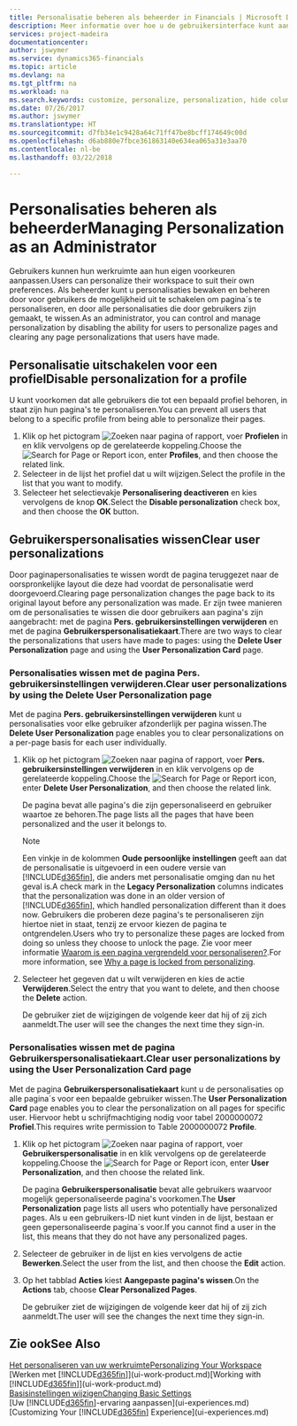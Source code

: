 ```yaml
---
title: Personalisatie beheren als beheerder in Financials | Microsoft Docs
description: Meer informatie over hoe u de gebruikersinterface kunt aanpassen aan uw manier van werken.
services: project-madeira
documentationcenter: 
author: jswymer
ms.service: dynamics365-financials
ms.topic: article
ms.devlang: na
ms.tgt_pltfrm: na
ms.workload: na
ms.search.keywords: customize, personalize, personalization, hide columns, remove fields, move fields
ms.date: 07/26/2017
ms.author: jswymer
ms.translationtype: HT
ms.sourcegitcommit: d7fb34e1c9428a64c71ff47be8bcff174649c00d
ms.openlocfilehash: d6ab880e7fbce361863140e634ea065a31e3aa70
ms.contentlocale: nl-be
ms.lasthandoff: 03/22/2018

---
```

# <a name="managing-personalization-as-an-administrator"></a><span data-ttu-id="9bcc8-103">Personalisaties beheren als beheerder</span><span class="sxs-lookup"><span data-stu-id="9bcc8-103">Managing Personalization as an Administrator</span></span>
<!--NAV in the Web client-->
<span data-ttu-id="9bcc8-104">Gebruikers kunnen hun werkruimte aan hun eigen voorkeuren aanpassen.</span><span class="sxs-lookup"><span data-stu-id="9bcc8-104">Users can personalize their workspace to suit their own preferences.</span></span> <span data-ttu-id="9bcc8-105">Als beheerder kunt u personalisaties bewaken en beheren door voor gebruikers de mogelijkheid uit te schakelen om pagina´s te personaliseren, en door alle personalisaties die door gebruikers zijn gemaakt, te wissen.</span><span class="sxs-lookup"><span data-stu-id="9bcc8-105">As an administrator, you can control and manage personalization by disabling the ability for users to personalize pages and clearing any page personalizations that users have made.</span></span>

## <a name="disable-personalization-for-a-profile"></a><span data-ttu-id="9bcc8-106">Personalisatie uitschakelen voor een profiel</span><span class="sxs-lookup"><span data-stu-id="9bcc8-106">Disable personalization for a profile</span></span>
<span data-ttu-id="9bcc8-107">U kunt voorkomen dat alle gebruikers die tot een bepaald profiel behoren, in staat zijn hun pagina's te personaliseren.</span><span class="sxs-lookup"><span data-stu-id="9bcc8-107">You can prevent all users that belong to a specific profile from being able to personalize their pages.</span></span>
1.  <span data-ttu-id="9bcc8-108">Klik op het pictogram ![Zoeken naar pagina of rapport](media/ui-search/search_small.png "pictogram Zoeken naar pagina of rapport"), voer **Profielen** in en klik vervolgens op de gerelateerde koppeling.</span><span class="sxs-lookup"><span data-stu-id="9bcc8-108">Choose the ![Search for Page or Report](media/ui-search/search_small.png "Search for Page or Report icon") icon, enter **Profiles**, and then choose the related link.</span></span>
2.  <span data-ttu-id="9bcc8-109">Selecteer in de lijst het profiel dat u wilt wijzigen.</span><span class="sxs-lookup"><span data-stu-id="9bcc8-109">Select the profile in the list that you want to modify.</span></span>
3. <span data-ttu-id="9bcc8-110">Selecteer het selectievakje **Personalisering deactiveren** en kies vervolgens de knop **OK**.</span><span class="sxs-lookup"><span data-stu-id="9bcc8-110">Select the **Disable personalization** check box, and then choose the **OK** button.</span></span>

## <a name="clear-user-personalizations"></a><span data-ttu-id="9bcc8-111">Gebruikerspersonalisaties wissen</span><span class="sxs-lookup"><span data-stu-id="9bcc8-111">Clear user personalizations</span></span>

<span data-ttu-id="9bcc8-112">Door paginapersonalisaties te wissen wordt de pagina teruggezet naar de oorspronkelijke layout die deze had voordat de personalisatie werd doorgevoerd.</span><span class="sxs-lookup"><span data-stu-id="9bcc8-112">Clearing page personalization changes the page back to its original layout before any personalization was made.</span></span> <span data-ttu-id="9bcc8-113">Er zijn twee manieren om de personalisaties te wissen die door gebruikers aan pagina's zijn aangebracht: met de pagina **Pers. gebruikersinstellingen verwijderen** en met de pagina **Gebruikerspersonalisatiekaart**.</span><span class="sxs-lookup"><span data-stu-id="9bcc8-113">There are two ways to clear the personalizations that users have made to pages: using the **Delete User Personalization** page and using the **User Personalization Card** page.</span></span>

### <a name="clear-user-personalizations-by-using-the-delete-user-personalization-page"></a><span data-ttu-id="9bcc8-114">Personalisaties wissen met de pagina Pers. gebruikersinstellingen verwijderen.</span><span class="sxs-lookup"><span data-stu-id="9bcc8-114">Clear user personalizations by using the Delete User Personalization page</span></span>

<span data-ttu-id="9bcc8-115">Met de pagina **Pers. gebruikersinstellingen verwijderen** kunt u personalisaties voor elke gebruiker afzonderlijk per pagina wissen.</span><span class="sxs-lookup"><span data-stu-id="9bcc8-115">The **Delete User Personalization** page enables you to clear personalizations on a per-page basis for each user individually.</span></span>

1.  <span data-ttu-id="9bcc8-116">Klik op het pictogram ![Zoeken naar pagina of rapport](media/ui-search/search_small.png "pictogram Zoeken naar pagina of rapport"), voer **Pers. gebruikersinstellingen verwijderen** in en klik vervolgens op de gerelateerde koppeling.</span><span class="sxs-lookup"><span data-stu-id="9bcc8-116">Choose the ![Search for Page or Report](media/ui-search/search_small.png "Search for Page or Report icon") icon, enter **Delete User Personalization**, and then choose the related link.</span></span>

    <span data-ttu-id="9bcc8-117">De pagina bevat alle pagina's die zijn gepersonaliseerd en gebruiker waartoe ze behoren.</span><span class="sxs-lookup"><span data-stu-id="9bcc8-117">The page lists all the pages that have been personalized and the user it belongs to.</span></span>

    >[!NOTE]
    > <span data-ttu-id="9bcc8-118">Een vinkje in de kolommen **Oude persoonlijke instellingen** geeft aan dat de personalisatie is uitgevoerd in een oudere versie van [!INCLUDE[d365fin](includes/d365fin_md.md)], die anders met personalisatie omging dan nu het geval is.</span><span class="sxs-lookup"><span data-stu-id="9bcc8-118">A check mark in the **Legacy Personalization** columns indicates that the personalization was done in an older version of [!INCLUDE[d365fin](includes/d365fin_md.md)], which handled personalization different than it does now.</span></span> <span data-ttu-id="9bcc8-119">Gebruikers die proberen deze pagina's te personaliseren zijn hiertoe niet in staat, tenzij ze ervoor kiezen de pagina te ontgrendelen.</span><span class="sxs-lookup"><span data-stu-id="9bcc8-119">Users who try to personalize these pages are locked from doing so unless they choose to unlock the page.</span></span> <span data-ttu-id="9bcc8-120">Zie voor meer informatie [Waarom is een pagina vergrendeld voor personaliseren?](ui-personalization-locked.md).</span><span class="sxs-lookup"><span data-stu-id="9bcc8-120">For more information, see [Why a page is locked from personalizing](ui-personalization-locked.md).</span></span>

2. <span data-ttu-id="9bcc8-121">Selecteer het gegeven dat u wilt verwijderen en kies de actie **Verwijderen**.</span><span class="sxs-lookup"><span data-stu-id="9bcc8-121">Select the entry that you want to delete, and then choose the **Delete** action.</span></span>

    <span data-ttu-id="9bcc8-122">De gebruiker ziet de wijzigingen de volgende keer dat hij of zij zich aanmeldt.</span><span class="sxs-lookup"><span data-stu-id="9bcc8-122">The user will see the changes the next time they sign-in.</span></span>

### <a name="clear-user-personalizations-by-using-the-user-personalization-card-page"></a><span data-ttu-id="9bcc8-123">Personalisaties wissen met de pagina Gebruikerspersonalisatiekaart.</span><span class="sxs-lookup"><span data-stu-id="9bcc8-123">Clear user personalizations by using the User Personalization Card page</span></span>

<span data-ttu-id="9bcc8-124">Met de pagina **Gebruikerspersonalisatiekaart** kunt u de personalisaties op alle pagina´s voor een bepaalde gebruiker wissen.</span><span class="sxs-lookup"><span data-stu-id="9bcc8-124">The **User Personalization Card** page enables you to clear the personalization on all pages for specific user.</span></span> <span data-ttu-id="9bcc8-125">Hiervoor hebt u schrijfmachtiging nodig voor tabel 2000000072 **Profiel**.</span><span class="sxs-lookup"><span data-stu-id="9bcc8-125">This requires write permission to Table 2000000072 **Profile**.</span></span>

1.  <span data-ttu-id="9bcc8-126">Klik op het pictogram ![Zoeken naar pagina of rapport](media/ui-search/search_small.png "pictogram Zoeken naar pagina of rapport"), voer **Gebruikerspersonalisatie** in en klik vervolgens op de gerelateerde koppeling.</span><span class="sxs-lookup"><span data-stu-id="9bcc8-126">Choose the ![Search for Page or Report](media/ui-search/search_small.png "Search for Page or Report icon") icon, enter **User Personalization**, and then choose the related link.</span></span>

    <span data-ttu-id="9bcc8-127">De pagina **Gebruikerspersonalisatie** bevat alle gebruikers waarvoor mogelijk gepersonaliseerde pagina's voorkomen.</span><span class="sxs-lookup"><span data-stu-id="9bcc8-127">The **User Personalization** page lists all users who potentially have personalized pages.</span></span> <span data-ttu-id="9bcc8-128">Als u een gebruikers-ID niet kunt vinden in de lijst, bestaan er geen gepersonaliseerde pagina´s voor.</span><span class="sxs-lookup"><span data-stu-id="9bcc8-128">If you cannot find a user in the list, this means that they do not have any personalized pages.</span></span>

2. <span data-ttu-id="9bcc8-129">Selecteer de gebruiker in de lijst en kies vervolgens de actie **Bewerken**.</span><span class="sxs-lookup"><span data-stu-id="9bcc8-129">Select the user from the list, and then choose the **Edit** action.</span></span>

3.  <span data-ttu-id="9bcc8-130">Op het tabblad **Acties** kiest **Aangepaste pagina's wissen**.</span><span class="sxs-lookup"><span data-stu-id="9bcc8-130">On the **Actions** tab, choose **Clear Personalized Pages**.</span></span>

    <span data-ttu-id="9bcc8-131">De gebruiker ziet de wijzigingen de volgende keer dat hij of zij zich aanmeldt.</span><span class="sxs-lookup"><span data-stu-id="9bcc8-131">The user will see the changes the next time they sign-in.</span></span>

## <a name="see-also"></a><span data-ttu-id="9bcc8-132">Zie ook</span><span class="sxs-lookup"><span data-stu-id="9bcc8-132">See Also</span></span>
[<span data-ttu-id="9bcc8-133">Het personaliseren van uw werkruimte</span><span class="sxs-lookup"><span data-stu-id="9bcc8-133">Personalizing Your Workspace</span></span>](ui-personalization-user.md)  
<span data-ttu-id="9bcc8-134">[Werken met [!INCLUDE[d365fin](includes/d365fin_md.md)]](ui-work-product.md)</span><span class="sxs-lookup"><span data-stu-id="9bcc8-134">[Working with [!INCLUDE[d365fin](includes/d365fin_md.md)]](ui-work-product.md)</span></span>  
[<span data-ttu-id="9bcc8-135">Basisinstellingen wijzigen</span><span class="sxs-lookup"><span data-stu-id="9bcc8-135">Changing Basic Settings</span></span>](ui-change-basic-settings.md)  
<span data-ttu-id="9bcc8-136">[Uw [!INCLUDE[d365fin](includes/d365fin_md.md)]-ervaring aanpassen](ui-experiences.md)</span><span class="sxs-lookup"><span data-stu-id="9bcc8-136">[Customizing Your [!INCLUDE[d365fin](includes/d365fin_md.md)] Experience](ui-experiences.md)</span></span>  

